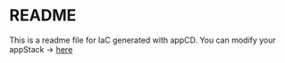 # README
This is a readme file for IaC generated with appCD.
You can modify your appStack -> [here](http://cloud.appcd.io/appstacks/47bd8921-e997-4625-a220-96674d90b985)
